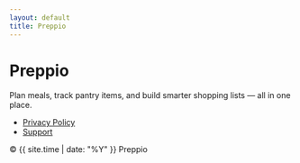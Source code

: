 ```yaml
---
layout: default
title: Preppio
---
```


# Preppio
Plan meals, track pantry items, and build smarter shopping lists — all in one place.

- [Privacy Policy](./privacy.md)
- [Support](./support.md)

© {{ site.time | date: "%Y" }} Preppio
